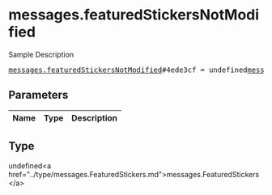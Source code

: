 # messages.featuredStickersNotModified

Sample Description

<pre>
<a href="../constructor/messages.featuredStickersNotModified.md">messages.featuredStickersNotModified</a>#4ede3cf = undefined<a href="../type/messages.FeaturedStickers.md">messages.FeaturedStickers</a>;
</pre>

## Parameters

| Name | Type | Description |
|------|:----:|-------------|

## Type

undefined&lt;a href=&#34;../type/messages.FeaturedStickers.md&#34;&gt;messages.FeaturedStickers&lt;/a&gt;
